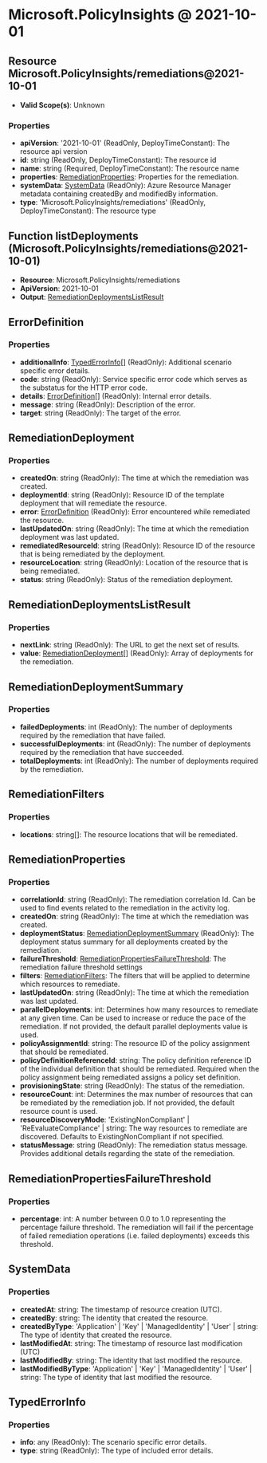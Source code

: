 # Microsoft.PolicyInsights @ 2021-10-01

## Resource Microsoft.PolicyInsights/remediations@2021-10-01
* **Valid Scope(s)**: Unknown
### Properties
* **apiVersion**: '2021-10-01' (ReadOnly, DeployTimeConstant): The resource api version
* **id**: string (ReadOnly, DeployTimeConstant): The resource id
* **name**: string (Required, DeployTimeConstant): The resource name
* **properties**: [RemediationProperties](#remediationproperties): Properties for the remediation.
* **systemData**: [SystemData](#systemdata) (ReadOnly): Azure Resource Manager metadata containing createdBy and modifiedBy information.
* **type**: 'Microsoft.PolicyInsights/remediations' (ReadOnly, DeployTimeConstant): The resource type

## Function listDeployments (Microsoft.PolicyInsights/remediations@2021-10-01)
* **Resource**: Microsoft.PolicyInsights/remediations
* **ApiVersion**: 2021-10-01
* **Output**: [RemediationDeploymentsListResult](#remediationdeploymentslistresult)

## ErrorDefinition
### Properties
* **additionalInfo**: [TypedErrorInfo](#typederrorinfo)[] (ReadOnly): Additional scenario specific error details.
* **code**: string (ReadOnly): Service specific error code which serves as the substatus for the HTTP error code.
* **details**: [ErrorDefinition](#errordefinition)[] (ReadOnly): Internal error details.
* **message**: string (ReadOnly): Description of the error.
* **target**: string (ReadOnly): The target of the error.

## RemediationDeployment
### Properties
* **createdOn**: string (ReadOnly): The time at which the remediation was created.
* **deploymentId**: string (ReadOnly): Resource ID of the template deployment that will remediate the resource.
* **error**: [ErrorDefinition](#errordefinition) (ReadOnly): Error encountered while remediated the resource.
* **lastUpdatedOn**: string (ReadOnly): The time at which the remediation deployment was last updated.
* **remediatedResourceId**: string (ReadOnly): Resource ID of the resource that is being remediated by the deployment.
* **resourceLocation**: string (ReadOnly): Location of the resource that is being remediated.
* **status**: string (ReadOnly): Status of the remediation deployment.

## RemediationDeploymentsListResult
### Properties
* **nextLink**: string (ReadOnly): The URL to get the next set of results.
* **value**: [RemediationDeployment](#remediationdeployment)[] (ReadOnly): Array of deployments for the remediation.

## RemediationDeploymentSummary
### Properties
* **failedDeployments**: int (ReadOnly): The number of deployments required by the remediation that have failed.
* **successfulDeployments**: int (ReadOnly): The number of deployments required by the remediation that have succeeded.
* **totalDeployments**: int (ReadOnly): The number of deployments required by the remediation.

## RemediationFilters
### Properties
* **locations**: string[]: The resource locations that will be remediated.

## RemediationProperties
### Properties
* **correlationId**: string (ReadOnly): The remediation correlation Id. Can be used to find events related to the remediation in the activity log.
* **createdOn**: string (ReadOnly): The time at which the remediation was created.
* **deploymentStatus**: [RemediationDeploymentSummary](#remediationdeploymentsummary) (ReadOnly): The deployment status summary for all deployments created by the remediation.
* **failureThreshold**: [RemediationPropertiesFailureThreshold](#remediationpropertiesfailurethreshold): The remediation failure threshold settings
* **filters**: [RemediationFilters](#remediationfilters): The filters that will be applied to determine which resources to remediate.
* **lastUpdatedOn**: string (ReadOnly): The time at which the remediation was last updated.
* **parallelDeployments**: int: Determines how many resources to remediate at any given time. Can be used to increase or reduce the pace of the remediation. If not provided, the default parallel deployments value is used.
* **policyAssignmentId**: string: The resource ID of the policy assignment that should be remediated.
* **policyDefinitionReferenceId**: string: The policy definition reference ID of the individual definition that should be remediated. Required when the policy assignment being remediated assigns a policy set definition.
* **provisioningState**: string (ReadOnly): The status of the remediation.
* **resourceCount**: int: Determines the max number of resources that can be remediated by the remediation job. If not provided, the default resource count is used.
* **resourceDiscoveryMode**: 'ExistingNonCompliant' | 'ReEvaluateCompliance' | string: The way resources to remediate are discovered. Defaults to ExistingNonCompliant if not specified.
* **statusMessage**: string (ReadOnly): The remediation status message. Provides additional details regarding the state of the remediation.

## RemediationPropertiesFailureThreshold
### Properties
* **percentage**: int: A number between 0.0 to 1.0 representing the percentage failure threshold. The remediation will fail if the percentage of failed remediation operations (i.e. failed deployments) exceeds this threshold.

## SystemData
### Properties
* **createdAt**: string: The timestamp of resource creation (UTC).
* **createdBy**: string: The identity that created the resource.
* **createdByType**: 'Application' | 'Key' | 'ManagedIdentity' | 'User' | string: The type of identity that created the resource.
* **lastModifiedAt**: string: The timestamp of resource last modification (UTC)
* **lastModifiedBy**: string: The identity that last modified the resource.
* **lastModifiedByType**: 'Application' | 'Key' | 'ManagedIdentity' | 'User' | string: The type of identity that last modified the resource.

## TypedErrorInfo
### Properties
* **info**: any (ReadOnly): The scenario specific error details.
* **type**: string (ReadOnly): The type of included error details.


